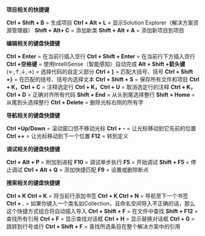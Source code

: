 **项目相关的快捷键**

**Ctrl + Shift + B** = 生成项目
**Ctrl + Alt + L** = 显示Solution Explorer（解决方案资源管理器）
**Shift + Alt+ C** = 添加新类
**Shift + Alt + A** = 添加新项目到项目

**编辑相关的键盘快捷键**

**Ctrl + Enter** = 在当前行插入空行
**Ctrl + Shift + Enter** = 在当前行下方插入空行
**Ctrl +空格键** = 使用IntelliSense（智能感知）自动完成
**Alt + Shift +箭头键**(←,↑,↓,→) = 选择代码的自定义部分
**Ctrl + }** = 匹配大括号、括号
**Ctrl + Shift +}** = 在匹配的括号、括号内选择文本
**Ctrl + Shift + S** = 保存所有文件和项目
**Ctrl + K，Ctrl + C** = 注释选定行
**Ctrl + K，Ctrl + U** = 取消选定行的注释
**Ctrl + K，Ctrl + D** = 正确对齐所有代码
**Shift + End** = 从头到尾选择整行
**Shift + Home** = 从尾到头选择整行
**Ctrl + Delete** = 删除光标右侧的所有字

**导航相关的键盘快捷键**

**Ctrl +Up/Down** = 滚动窗口但不移动光标
**Ctrl + -** = 让光标移动到它先前的位置
**Ctrl ++** = 让光标移动到下一个位置
**F12** = 转到定义

**调试相关的键盘快捷键**

**Ctrl + Alt + P** = 附加到进程
**F10** = 调试单步执行
**F5** = 开始调试
**Shift + F5** = 停止调试
**Ctrl + Alt + Q** = 添加快捷匹配
**F9** = 设置或删除断点

**搜索相关的键盘快捷键**

**Ctrl + K Ctrl + K** = 将当前行添加书签
**Ctrl + K Ctrl + N** = 导航至下一个书签
**Ctrl + .** = 如果你键入一个类名如Collection<string>，且命名空间导入不正确的话，那么这个快捷方式组合将自动插入导入
**Ctrl + Shift + F** = 在文件中查找
**Shift + F12** = 查找所有引用
**Ctrl + F** = 显示查找对话框
**Ctrl + H** = 显示替换对话框
**Ctrl + G** = 跳转到行号或行
**Ctrl + Shift + F** = 查找所选条目在整个解决方案中的引用